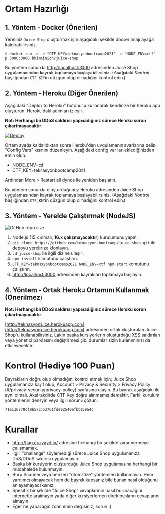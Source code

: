 # Ortam Hazırlığı

## 1. Yöntem - Docker (Önerilen)

Yereliniz `Juice Shop` oluşturmak için aşağıdaki şekilde docker imajı ayağa kaldırabilirsiniz.

```
$ docker run -d -e "CTF_KEY=teknasyonbootcamp2021" -e "NODE_ENV=ctf" -p 3000:3000 bkimminich/juice-shop
```

Bu yöntem sonunda [http://localhost:3000](http://localhost:3000) adresinden Juice Shop uygulamasından bayrak toplamaya başlayabilirsiniz. (Aşağıdaki _Kontrol_ başlığından `CTF_KEY`in düzgün olup olmadığını kontrol edin.)

## 2. Yöntem - Heroku (Diğer Önerilen)

Aşağıdaki "Deploy to Heroku" butonunu kullanarak kendinize bir heroku app oluşturun. Heroku'daki adımları izleyin.

**Not: Herhangi bir DDoS saldırısı yapmadığınız sürece Heroku sorun çıkartmayacaktır.**

[![Deploy](https://www.herokucdn.com/deploy/button.svg)](https://heroku.com/deploy)

Ortam ayağa kaldırıldıktan sonra Heroku'dan uygulamanın ayarlarına gelip "Config Vars" kısmını düzenleyin. Aşağıdaki config var
ları eklediğinizden emin olun.

- NODE_ENV=ctf
- CTF_KEY=teknasyonbootcamp2021

Ardından More > Restart all dynos ile yeniden başlatın.

Bu yöntem sonunda oluşturduğunuz Heroku adresinden Juice Shop uygulamasından bayrak toplamaya başlayabilirsiniz. (Aşağıdaki _Kontrol_ başlığından `CTF_KEY`in düzgün olup olmadığını kontrol edin.)

## 3. Yöntem - Yerelde Çalıştırmak (NodeJS)

![GitHub repo size](https://img.shields.io/github/repo-size/teknasyon-bootcamp/juice-shop.svg)

1. Node.js (15.x olmalı, **16.x çalışmayacaktır**) kurulumunu yapın.
2. `git clone https://github.com/teknasyon-bootcamp/juice-shop.git` ile depoyu yerelinize klonlayın.
3. `cd juice-shop` ile ilgili dizine ulaşın.
4. `npm install` komutunu çalıştırın.
5. `CTF_KEY=teknasyonbootcamp2021 NODE_ENV=ctf npm start` komutunu çalıştırın.
6. [http://localhost:3000](http://localhost:3000) adresinden bayrakları toplamaya başlayın.

## 4. Yöntem - Ortak Heroku Ortamını Kullanmak (Önerilmez)

**Not: Herhangi bir DDoS saldırısı yapmadığınız sürece Heroku sorun çıkartmayacaktır.**

[http://teknasyonjuice.herokuapp.com](http://teknasyonjuice.herokuapp.com) adresinden ortak oluşturulan Juice Shop'u kullanabilirsiniz. Lakin 
başka kursiyerlerin oluşturduğu XSS saldırıları veya yönetici parolasını değiştirmesi gibi durumlar sizin kullanımınızı da etkileyecektir.

# Kontrol (Hediye 100 Puan)

Bayrakların doğru olup olmadığını kontrol etmek için; Juice Shop uygulamanıza kayıt olup, Account > Privacy & Security > Privacy Policy (#/privacy-security/privacy-policy) sayfasına ulaşın.
Bu bayrak aşağıdaki ile aynı olmalı. Aksi takdirde CTF Key doğru alınmamış demektir. Farklı kurulum yöntemlerini deneyin veya ilgili sorunu çözün.

```
71e116778cf8b57cbb3761fde92540efbb159a4c
```

# Kurallar

- http://flag.era.yayd.in/ adresine herhangi bir şekilde zarar vermeye çalışmamak.
- İlgili "challange" söylemediği sürece Juice Shop uygulamanıza DoS/DDoS saldırısı uygulamayın.
- Başka bir kursiyerin oluşturduğu Juice Shop uygulamasına herhangi bir müdahalede bulunmayın.
- Burp Scanner veya benzeri "otomatize" yöntemleri kullanmayın. Hem yardımcı olmayacak hem de bayrak kapsanız bile bunun nasıl olduğunu anlayamayacaksınız.
- Spesifik bir şekilde "Juice Shop" cevaplarının nasıl bulunacağını internette aratmayın yada diğer kursiyerlerden direk bunların cevaplarını almayın.
- Eğer ne yapacağınızdan emin değilsiniz, sorun :)

